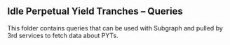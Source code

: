 ## Idle Perpetual Yield Tranches – Queries

This folder contains queries that can be used with Subgraph and pulled by 3rd services to fetch data about PYTs.